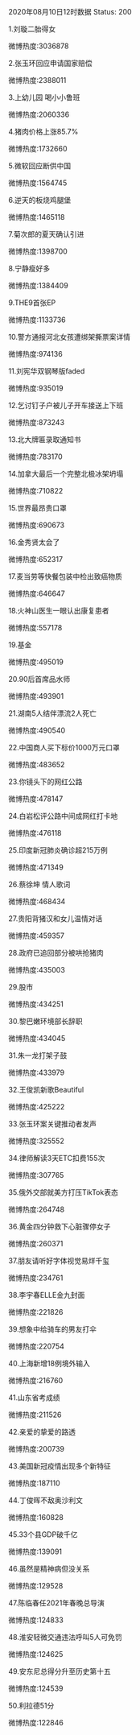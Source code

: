 2020年08月10日12时数据
Status: 200

1.刘璇二胎得女

微博热度:3036878

2.张玉环回应申请国家赔偿

微博热度:2388011

3.上幼儿园 喝小小鲁班

微博热度:2060336

4.猪肉价格上涨85.7%

微博热度:1732660

5.微软回应断供中国

微博热度:1564745

6.逆天的板烧鸡腿堡

微博热度:1465118

7.菊次郎的夏天确认引进

微博热度:1398700

8.宁静瘦好多

微博热度:1384409

9.THE9首张EP

微博热度:1133736

10.警方通报河北女孩遭绑架撕票案详情

微博热度:974136

11.刘宪华双钢琴版faded

微博热度:935019

12.乞讨钉子户被儿子开车接送上下班

微博热度:873243

13.北大牌匾录取通知书

微博热度:783170

14.加拿大最后一个完整北极冰架坍塌

微博热度:710822

15.世界最昂贵口罩

微博热度:690673

16.金秀贤太会了

微博热度:652317

17.麦当劳等快餐包装中检出致癌物质

微博热度:646647

18.火神山医生一眼认出康复患者

微博热度:557178

19.基金

微博热度:495019

20.90后首席品水师

微博热度:493901

21.湖南5人结伴漂流2人死亡

微博热度:490540

22.中国商人买下标价1000万元口罩

微博热度:483652

23.你镜头下的网红公路

微博热度:478147

24.白岩松评公路中间成网红打卡地

微博热度:476118

25.印度新冠肺炎确诊超215万例

微博热度:471349

26.蔡徐坤 情人歌词

微博热度:468434

27.贵阳背猪汉和女儿温情对话

微博热度:459357

28.政府已追回部分被哄抢猪肉

微博热度:435003

29.股市

微博热度:434251

30.黎巴嫩环境部长辞职

微博热度:434045

31.朱一龙打架子鼓

微博热度:433979

32.王俊凯新歌Beautiful

微博热度:425222

33.张玉环案关键推动者发声

微博热度:325552

34.律师解读3天ETC扣费155次

微博热度:307765

35.俄外交部就美方打压TikTok表态

微博热度:264748

36.黄金四分钟救下心脏骤停女子

微博热度:260371

37.朋友请听好字体视觉易烊千玺

微博热度:234761

38.李宇春ELLE金九封面

微博热度:221826

39.想象中给骑车的男友打伞

微博热度:220754

40.上海新增18例境外输入

微博热度:216760

41.山东省考成绩

微博热度:211526

42.亲爱的挚爱的路透

微博热度:200739

43.美国新冠疫情出现多个新特征

微博热度:187110

44.丁俊晖不敌奥沙利文

微博热度:160828

45.33个县GDP破千亿

微博热度:139091

46.虽然是精神病但没关系

微博热度:129528

47.陈临春任2021年春晚总导演

微博热度:124833

48.淮安轻微交通违法呼叫5人可免罚

微博热度:124625

49.安东尼总得分升至历史第十五

微博热度:124539

50.利拉德51分

微博热度:122846

